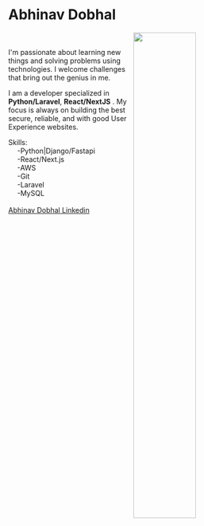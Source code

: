 <h1>Abhinav Dobhal</h1>


<img align="right" width="50%" src="https://github-readme-stats.vercel.app/api?username=abhinavdobhal&theme=react&show_icons=true&count_private=true" />
<br/>
<p>
  I'm passionate about learning new things and solving problems using technologies. I welcome challenges that bring out the genius in me.</p>
  <p>I am a  developer specialized in <b>Python/Laravel</b>, <b>React/NextJS</b> . My focus is always on building the best secure, 
reliable, and with good User Experience websites.</p>

Skills:<br>
&emsp;    -Python|Django/Fastapi <br>
&emsp;    -React/Next.js<br>
&emsp;    -AWS<br>
&emsp;    -Git<br>
&emsp;    -Laravel<br>
&emsp;    -MySQL<br>
<br/>
[Abhinav Dobhal Linkedin ](https://www.linkedin.com/in/abhinav-dobhal-56567245/)


<!--
**AbhinavDobhal/abhinavdobhal** is a ✨ _special_ ✨ repository because its `README.md` (this file) appears on your GitHub profile.
-->
